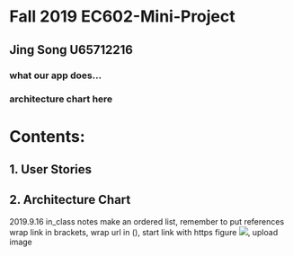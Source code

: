 # Fall 2019 EC602-Mini-Project

## Jing Song U65712216

### what our app does...
### architecture chart here

# Contents:

 ## 1. User Stories
 
 ## 2. Architecture Chart
 
2019.9.16 in_class notes
make an ordered list, remember to put references
wrap link in brackets, wrap url in (), start link with https
figure <img src="Source link"/>, upload image
